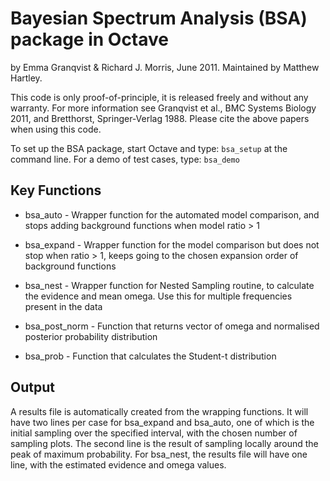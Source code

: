 
Bayesian Spectrum Analysis (BSA) package in Octave
==================================================
by Emma Granqvist & Richard J. Morris, June 2011.
Maintained by Matthew Hartley.

This code is only proof-of-principle, it is released freely and without any warranty. For more information see Granqvist et al., BMC Systems Biology 2011, and Bretthorst, Springer-Verlag 1988. Please cite the above papers when using this code.


To set up the BSA package, start Octave and type: 
```bsa_setup```
at the command line. For a demo of test cases, type: 
```bsa_demo```


Key Functions
-------------

* bsa_auto - Wrapper function for the automated model comparison, and stops adding background functions when model ratio > 1

* bsa_expand - Wrapper function for the model comparison but does not stop when ratio > 1, keeps going to the chosen expansion order of background functions

* bsa_nest - Wrapper function for Nested Sampling routine, to calculate the evidence and mean omega. Use this for multiple frequencies present in the data

* bsa_post_norm - Function that returns vector of omega and normalised posterior probability distribution

* bsa_prob - Function that calculates the Student-t distribution



Output
------
A results file is automatically created from the wrapping functions.
It will have two lines per case for bsa_expand and bsa_auto, one of which is the initial sampling over the specified interval, with the chosen number of sampling plots. The second line is the result of sampling locally around the peak of maximum probability.
For bsa_nest, the results file will have one line, with the estimated evidence and omega values.
